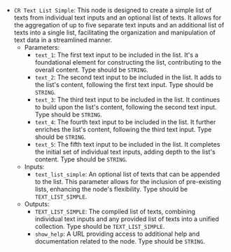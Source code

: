 - `CR Text List Simple`: This node is designed to create a simple list of texts from individual text inputs and an optional list of texts. It allows for the aggregation of up to five separate text inputs and an additional list of texts into a single list, facilitating the organization and manipulation of text data in a streamlined manner.
    - Parameters:
        - `text_1`: The first text input to be included in the list. It's a foundational element for constructing the list, contributing to the overall content. Type should be `STRING`.
        - `text_2`: The second text input to be included in the list. It adds to the list's content, following the first text input. Type should be `STRING`.
        - `text_3`: The third text input to be included in the list. It continues to build upon the list's content, following the second text input. Type should be `STRING`.
        - `text_4`: The fourth text input to be included in the list. It further enriches the list's content, following the third text input. Type should be `STRING`.
        - `text_5`: The fifth text input to be included in the list. It completes the initial set of individual text inputs, adding depth to the list's content. Type should be `STRING`.
    - Inputs:
        - `text_list_simple`: An optional list of texts that can be appended to the list. This parameter allows for the inclusion of pre-existing lists, enhancing the node's flexibility. Type should be `TEXT_LIST_SIMPLE`.
    - Outputs:
        - `TEXT_LIST_SIMPLE`: The compiled list of texts, combining individual text inputs and any provided list of texts into a unified collection. Type should be `TEXT_LIST_SIMPLE`.
        - `show_help`: A URL providing access to additional help and documentation related to the node. Type should be `STRING`.
